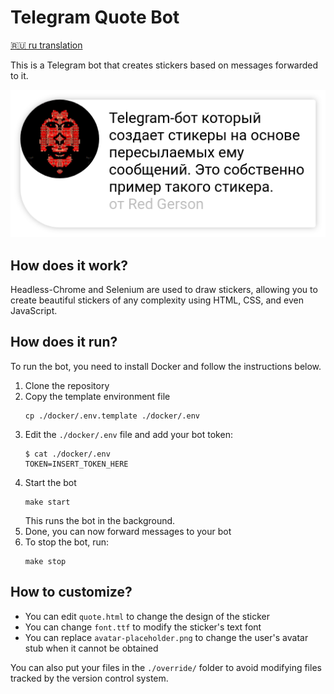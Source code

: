 # Telegram Quote Bot
[🇷🇺 ru translation](README.ru.md)

This is a Telegram bot that creates stickers based on messages forwarded to it.

![example](example.png)

## How does it work?

Headless-Chrome and Selenium are used to draw stickers, allowing you to create beautiful stickers of any complexity using HTML, CSS, and even JavaScript.

## How does it run?

To run the bot, you need to install Docker and follow the instructions below.

1. Clone the repository
2. Copy the template environment file
    ```shell
    cp ./docker/.env.template ./docker/.env
    ```
3. Edit the `./docker/.env` file and add your bot token:
    ```shell
    $ cat ./docker/.env
    TOKEN=INSERT_TOKEN_HERE
    ```
4. Start the bot
    ```shell
    make start
    ```
   This runs the bot in the background.
5. Done, you can now forward messages to your bot
6. To stop the bot, run:
    ```shell
    make stop
    ```

## How to customize?

- You can edit `quote.html` to change the design of the sticker
- You can change `font.ttf` to modify the sticker's text font
- You can replace `avatar-placeholder.png` to change the user's avatar stub when it cannot be obtained

You can also put your files in the `./override/` folder to avoid modifying files tracked by the version control system.

